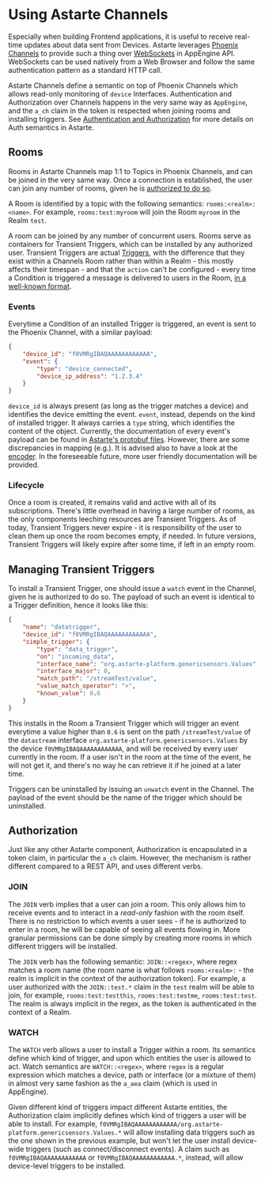 # Using Astarte Channels

Especially when building Frontend applications, it is useful to receive real-time updates about data sent from Devices. Astarte leverages [Phoenix Channels](https://hexdocs.pm/phoenix/channels.html) to provide such a thing over [WebSockets](https://en.wikipedia.org/wiki/WebSocket) in AppEngine API. WebSockets can be used natively from a Web Browser and follow the same authentication pattern as a standard HTTP call.

Astarte Channels define a semantic on top of Phoenix Channels which allows read-only monitoring of `device` Interfaces. Authentication and Authorization over Channels happens in the very same way as `AppEngine`, and the `a_ch` claim in the token is respected when joining rooms and installing triggers. See [Authentication and Authorization](070-auth.html) for more details on Auth semantics in Astarte.

## Rooms

Rooms in Astarte Channels map 1:1 to Topics in Phoenix Channels, and can be joined in the very same way. Once a connection is established, the user can join any number of rooms, given he is [authorized to do so](#authorization).

A Room is identified by a topic with the following semantics: `rooms:<realm>:<name>`. For example, `rooms:test:myroom` will join the Room `myroom` in the Realm `test`.

A room can be joined by any number of concurrent users. Rooms serve as containers for Transient Triggers, which can be installed by any authorized user. Transient Triggers are actual [Triggers](060-triggers.md), with the difference that they exist within a Channels Room rather than within a Realm - this mostly affects their timespan - and that the `action` can't be configured - every time a Condition is triggered a message is delivered to users in the Room, [in a well-known format](https://github.com/astarte-platform/astarte_core/tree/master/lib/astarte_core/triggers/simple_events).

### Events

Everytime a Condition of an installed Trigger is triggered, an event is sent to the Phoenix Channel, with a similar payload:

```json
{
    "device_id": "f0VMRgIBAQAAAAAAAAAAAA",
    "event": {
        "type": "device_connected",
        "device_ip_address": "1.2.3.4"
    }
}
```

`device_id` is always present (as long as the trigger matches a device) and identifies the device emitting the event. `event`, instead, depends on the kind of installed trigger. It always carries a `type` string, which identifies the content of the object. Currently, the documentation of every event's payload can be found in [Astarte's protobuf files](https://github.com/astarte-platform/astarte_core/tree/master/lib/astarte_core/triggers/simple_events). However, there are some discrepancies in mapping (e.g.). It is advised also to have a look at the [encoder](https://github.com/astarte-platform/astarte_core/blob/master/lib/astarte_core/triggers/simple_events/encoder.ex). In the foreseeable future, more user friendly documentation will be provided.

### Lifecycle

Once a room is created, it remains valid and active with all of its subscriptions. There's little overhead in having a large number of rooms, as the only components leeching resources are Transient Triggers. As of today, Transient Triggers never expire - it is responsibility of the user to clean them up once the room becomes empty, if needed. In future versions, Transient Triggers will likely expire after some time, if left in an empty room.

## Managing Transient Triggers

To install a Transient Trigger, one should issue a `watch` event in the Channel, given he is authorized to do so. The payload of such an event is identical to a Trigger definition, hence it looks like this:

```json
{
    "name": "datatrigger",
    "device_id": "f0VMRgIBAQAAAAAAAAAAAA",
    "simple_trigger": {
        "type": "data_trigger",
        "on": "incoming_data",
        "interface_name": "org.astarte-platform.genericsensors.Values",
        "interface_major": 0,
        "match_path": "/streamTest/value",
        "value_match_operator": ">",
        "known_value": 0.6
    }
}
```

This installs in the Room a Transient Trigger which will trigger an event everytime a value higher than `0.6` is sent on the path `/streamTest/value` of the `datastream` interface `org.astarte-platform.genericsensors.Values` by the device `f0VMRgIBAQAAAAAAAAAAAA`, and will be received by every user currently in the room. If a user isn't in the room at the time of the event, he will not get it, and there's no way he can retrieve it if he joined at a later time.

Triggers can be uninstalled by issuing an `unwatch` event in the Channel. The payload of the event should be the name of the trigger which should be uninstalled.

## Authorization

Just like any other Astarte component, Authorization is encapsulated in a token claim, in particular the `a_ch` claim. However, the mechanism is rather different compared to a REST API, and uses different verbs.

### JOIN

The `JOIN` verb implies that a user can join a room. This only allows him to receive events and to interact in a *read-only* fashion with the room itself. There is no restriction to which events a user sees - if he is authorized to enter in a room, he will be capable of seeing all events flowing in. More granular permissions can be done simply by creating more rooms in which different triggers will be installed.

The `JOIN` verb has the following semantic: `JOIN::<regex>`, where regex matches a room name (the room name is what follows `rooms:<realm>:` - the realm is implicit in the context of the authorization token). For example, a user authorized with the `JOIN::test.*` claim in the `test` realm will be able to join, for example, `rooms:test:testthis`, `rooms:test:testme`, `rooms:test:test`. The realm is always implicit in the regex, as the token is authenticated in the context of a Realm.

### WATCH

The `WATCH` verb allows a user to install a Trigger within a room. Its semantics define which kind of trigger, and upon which entities the user is allowed to act. Watch semantics are `WATCH::<regex>`, where `regex` is a regular expression which matches a device, path or interface (or a mixture of them) in almost very same fashion as the `a_aea` claim (which is used in AppEngine).

Given different kind of triggers impact different Astarte entities, the Authorization claim implicitly defines which kind of triggers a user will be able to install. For example, `f0VMRgIBAQAAAAAAAAAAAA/org.astarte-platform.genericsensors.Values.*` will allow installing data triggers such as the one shown in the previous example, but won't let the user install device-wide triggers (such as connect/disconnect events). A claim such as `f0VMRgIBAQAAAAAAAAAAAA` or `f0VMRgIBAQAAAAAAAAAAAA.*`, instead, will allow device-level triggers to be installed.

